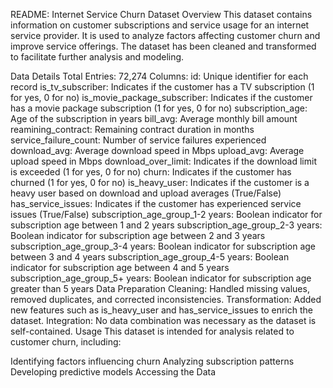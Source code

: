README: Internet Service Churn Dataset
Overview
This dataset contains information on customer subscriptions and service usage for an internet service provider. It is used to analyze factors affecting customer churn and improve service offerings. The dataset has been cleaned and transformed to facilitate further analysis and modeling.

Data Details
Total Entries: 72,274
Columns:
id: Unique identifier for each record
is_tv_subscriber: Indicates if the customer has a TV subscription (1 for yes, 0 for no)
is_movie_package_subscriber: Indicates if the customer has a movie package subscription (1 for yes, 0 for no)
subscription_age: Age of the subscription in years
bill_avg: Average monthly bill amount
reamining_contract: Remaining contract duration in months
service_failure_count: Number of service failures experienced
download_avg: Average download speed in Mbps
upload_avg: Average upload speed in Mbps
download_over_limit: Indicates if the download limit is exceeded (1 for yes, 0 for no)
churn: Indicates if the customer has churned (1 for yes, 0 for no)
is_heavy_user: Indicates if the customer is a heavy user based on download and upload averages (True/False)
has_service_issues: Indicates if the customer has experienced service issues (True/False)
subscription_age_group_1-2 years: Boolean indicator for subscription age between 1 and 2 years
subscription_age_group_2-3 years: Boolean indicator for subscription age between 2 and 3 years
subscription_age_group_3-4 years: Boolean indicator for subscription age between 3 and 4 years
subscription_age_group_4-5 years: Boolean indicator for subscription age between 4 and 5 years
subscription_age_group_5+ years: Boolean indicator for subscription age greater than 5 years
Data Preparation
Cleaning: Handled missing values, removed duplicates, and corrected inconsistencies.
Transformation: Added new features such as is_heavy_user and has_service_issues to enrich the dataset.
Integration: No data combination was necessary as the dataset is self-contained.
Usage
This dataset is intended for analysis related to customer churn, including:

Identifying factors influencing churn
Analyzing subscription patterns
Developing predictive models
Accessing the Data
